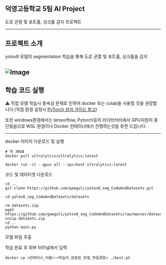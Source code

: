## 덕영고등학교 5팀 AI Project

도로 균열 및 포트홀, 싱크홀 감지 프로젝트


---

## 프로젝트 소개

yolov8 모델의 segmentation 학습을 통해 도로 균열 및 포트홀, 싱크홀을 감지


![Image](https://github.com/user-attachments/assets/421ed14c-fe10-4a19-a005-759ddcc34b04)
---

## 학습 코드 실행

⚠️ 직접 모델 학습시 종속성 문제로 인하여 docker 또는 colab을 사용할 것을 권장합니다.(직접 환경 설정시 [PyTorch 설치 가이드 참고](https://pytorch.org/get-started/locally/))

또한 windows환경에서는 tensorflow, Pytorch등의 라이브러리에서 GPU지원이 중단됬음으로 WSL 환경이나 Docker 컨테이너에서 진행하는것을 추천 드립니다.

---


docker 이미지 다운로드 및 실행
```
# 약 30GB
docker pull ultralytics/ultralytics:latest

docker run -it --gpus all --ipc=host ultralytics:latest
```

코드 및 데이터셋 다운로드
```
cd ..
git clone https://github.com/gaeguli/yolov8_seg_CodeAndDatasets.git

cd yolov8_seg_CodeAndDatasets/datasets

rm datasets.zip
wget https://github.com/gaeguli/yolov8_seg_CodeAndDatasets/raw/master/datasets/datasets.zip
unzip datasets.zip
cd ..
python main.py
```
모델 파일 추출


학습 완료 후 외부 터미널에서 입력
```
docker cp <컨테이너_이름>:<학습이_왼료된_모델_파일경로> ./best.pt
```
